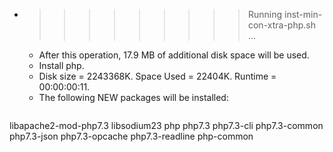 * >>>>>>>>> Running inst-min-con-xtra-php.sh ...
  * After this operation, 17.9 MB of additional disk space will be used.
  * Install php.
  * Disk size = 2243368K. Space Used = 22404K. Runtime = 00:00:00:11.
  * The following NEW packages will be installed:
  ```bash
libapache2-mod-php7.3 libsodium23 php php7.3 php7.3-cli
php7.3-common php7.3-json php7.3-opcache php7.3-readline php-common
  ```
